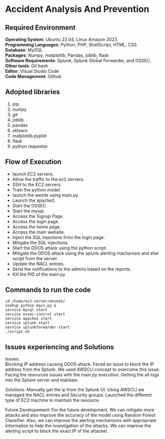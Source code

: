 # Accident Analysis And Prevention
## Required Environment
  **Operating System**: Ubuntu 22.04, Linux Amazon 2023​  
  **Programming Languages**: Python, PHP, ShellScript, HTML, CSS​  
  **Database**: MySQL​  
  **Packages**: Numpy, matplotlib, Pandas, joblib, flask​  
  **Software Requirements**: Splunk, Splunk Global Forwarder, and OSSEC.​  
  **Other tools**: Git bash​  
  **Editor**: Visual Studio Code​  
  **Code Management**: Github​  
    
## Adopted libraries  
  1. pip
  2. numpy
  3. git
  4. joblib
  5. pandas
  6. sklearn
  7. matplotlib.pyplot
  8. flask
  9. python requestor
## Flow of Execution
  * launch EC2 servers.
  * Allow the traffic to the ec2 servers.
  * SSH to the EC2 servers.
  * Train the python model.
  * launch the wesite using main.py.
  * Launch the apache2.
  * Start the OSSEC.
  * Start the mysql.
  * Access the Signup Page.
  * Access the login page.
  * Access the home page.
  * Access the main website.
  * Inject the SQL Injections frmo the login page.
  * Mitigate the SQL injections.
  * Start the DDOS attack using the python script.
  * Mitigate the DDOS attack using the splunk alerting machanism and shel script from the server.
  * Update the NACL entries.
  * Send the notifications to the admins based on the reports.
  * Kill the PID of the main.py

 ## Commands to run the code  
 ```
 cd /home/ec2-server/anvesh/
 noohup python main.py &  
 service mysql start
 service ossec-control start
 service apache2 start
 service splunk start
 service splunkforwarder start  
 ./script.sh
 ```  
 ## Issues experiencing and Solutions  
Issues:  
Blocking IP address causing DDOS attack:​
Faced an issue to block the IP address from the Splunk. We used AWSCLI concept to overcome this issue.​
Facing the resources issues with the main.py execution.​
Getting the all logs into the Splunk server and maintain.​

Solutions:
Manually get the ip from the Splunk UI.
Using AWSCLI we managed the NACL entries and Security groups.
Launched the different type of EC2 machine to maintain the resource.

Future Developement:
For the future development, We can mitigate more attacks and also improve the accuracy of the model using Random Forest Classifier.​
Also, we can improve the alerting mechanisms with appropriate information to help the investigation of the attacks.​
We can improve the alerting script to block the exact IP of the attacker.​

